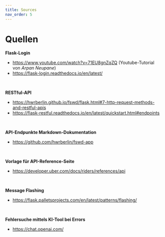 ```yaml
---
title: Sources
nav_order: 5
---
```


# Quellen

**Flask-Login**
   - https://www.youtube.com/watch?v=71EU8gnZqZQ (Youtube-Tutorial von _Arpan Neupane_)
   - https://flask-login.readthedocs.io/en/latest/ 

<br>

**RESTful-API**
   - https://hwrberlin.github.io/fswd/flask.html#7-http-request-methods-and-restful-apis
   - https://flask-restful.readthedocs.io/en/latest/quickstart.html#endpoints

<br>

**API-Endpunkte Markdown-Dokumentation**
   - https://github.com/hwrberlin/fswd-app

<br>

**Vorlage für API-Reference-Seite**
   - https://developer.uber.com/docs/riders/references/api

<br>

**Message Flashing**
   - https://flask.palletsprojects.com/en/latest/patterns/flashing/

<br>

**Fehlersuche mittels KI-Tool bei Errors**
   - https://chat.openai.com/


